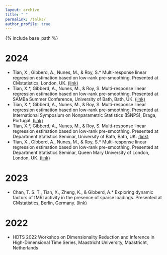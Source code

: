 ```yaml
---
layout: archive
title: " "
permalink: /talks/
author_profile: true
---
```


{% include base_path %}

2024
======
* Tian, X., Gibberd, A., Nunes, M., & Roy, S.* Multi-response linear regression estimation based on low-rank pre-smoothing. Presented at CMstatistics, London, UK. [(link)](https://www.cmstatistics.org/CFECMStatistics2024/index.php)
* Tian, X.*, Gibberd, A., Nunes, M., & Roy, S. Multi-response linear regression estimation based on low-rank pre-smoothing. Presented at SAMBa Summer Conference, University of Bath, Bath, UK. [(link)](https://people.bath.ac.uk/cb2605/SAMBaConf.html)
* Tian, X.*, Gibberd, A., Nunes, M., & Roy, S. Multi-response linear regression estimation based on low-rank pre-smoothing. Presented at International Symposium on Nonparametric Statistics (ISNPS), Braga, Portugal. [(link)](https://w3.math.uminho.pt/ISNPS2024/)
* Tian, X.*, Gibberd, A., Nunes, M., & Roy, S. Multi-response linear regression estimation based on low-rank pre-smoothing. Presented at Department Statistics Seminar, University of Bath, Bath, UK. [(link)](https://people.bath.ac.uk/cr777/seminar.html)
* Tian, X., Gibberd, A., Nunes, M., & Roy, S.* Multi-response linear regression estimation based on low-rank pre-smoothing. Presented at Department Statistics Seminar, Queen Mary University of London, London, UK. [(link)](https://www.qmul.ac.uk/maths/research/seminars/statistics-and-data-science-seminar/)
  
2023
======
* Chan, T. S. T., Tian, X., Zheng, K., & Gibberd, A.* Exploring dynamic factors of fMRI activity in the presence of sparse loadings. Presented at CMstatistics, Berlin, Germany. [(link)](https://www.cmstatistics.org/CMStatistics2023/programme.php)

2022
======
* HDTS 2022 Workshop on Dimensionality Reduction and Inference in High-Dimensional Time Series, Maastricht University, Maastricht, Netherlands
